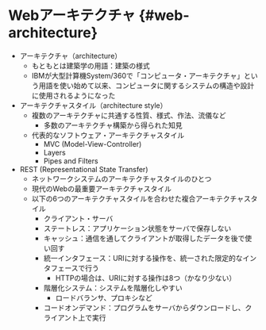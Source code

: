 # Webアーキテクチャ {#web-architecture}

- アーキテクチャ（architecture）
    - もともとは建築学の用語：建築の様式
    - IBMが大型計算機System/360で「コンピュータ・アーキテクチャ」という用語を使い始めて以来、コンピュータに関するシステムの構造や設計に使用されるようになった
- アーキテクチャスタイル（architecture style）
    - 複数のアーキテクチャに共通する性質、様式、作法、流儀など
        - 多数のアーキテクチャ構築から得られた知見
    - 代表的なソフトウェア・アーキテクチャスタイル
        - MVC (Model-View-Controller)
        - Layers
        - Pipes and Filters
- REST (Representational State Transfer)
    - ネットワークシステムのアーキテクチャスタイルのひとつ
    - 現代のWebの最重要アーキテクチャスタイル
    - 以下の6つのアーキテクチャスタイルを合わせた複合アーキテクチャスタイル
        - クライアント・サーバ
        - ステートレス：アプリケーション状態をサーバで保存しない
        - キャッシュ：通信を通してクライアントが取得したデータを後で使い回す
        - 統一インタフェース：URIに対する操作を、統一された限定的なインタフェースで行う
            - HTTPの場合は、URIに対する操作は8つ（かなり少ない）
        - 階層化システム：システムを階層化しやすい
            - ロードバランサ、プロキシなど
        - コードオンデマンド：プログラムをサーバからダウンロードし、クライアント上で実行